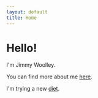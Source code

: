 ```yaml
---
layout: default
title: Home
---
```


# Hello!

I'm Jimmy Woolley.

You can find more about me [here](/about).

I'm trying a new [diet](/diet).